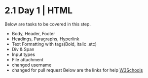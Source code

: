 # 2.1 Day 1 | HTML

Below are tasks to be covered in this step.

- Body, Header, Footer
- Headings, Paragraphs, Hyperlink
- Text Formatting with tags(Bold, italic .etc)
- Div & Span
- Input types
- File attachment
- changed username
- changed for pull request
  Below are the links for help
  [W3Schools](https://www.w3schools.com/html/default.asp)
